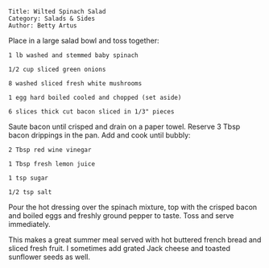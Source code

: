 ~~~ recipe-info
Title: Wilted Spinach Salad
Category: Salads & Sides
Author: Betty Artus
~~~

Place in a large salad bowl and toss together:

~~~ recipe-ingredients
1 lb washed and stemmed baby spinach

1/2 cup sliced green onions

8 washed sliced fresh white mushrooms

1 egg hard boiled cooled and chopped (set aside)

6 slices thick cut bacon sliced in 1/3" pieces
~~~

Saute bacon until crisped and drain on a paper towel. Reserve 3 Tbsp bacon drippings in the pan. Add
and cook until bubbly:

~~~ recipe-ingredients
2 Tbsp red wine vinegar

1 Tbsp fresh lemon juice

1 tsp sugar

1/2 tsp salt
~~~

Pour the hot dressing over the spinach mixture, top with the crisped bacon and boiled eggs and
freshly ground pepper to taste. Toss and serve immediately.

This makes a great summer meal served with hot buttered french bread and sliced fresh fruit. I
sometimes add grated Jack cheese and toasted sunflower seeds as well.
